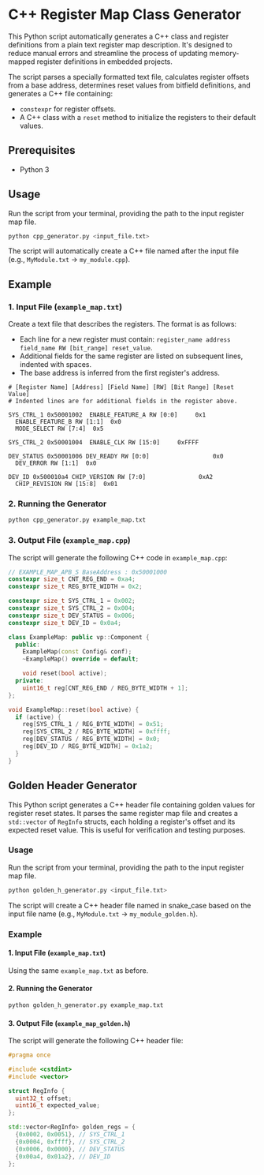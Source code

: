 # C++ Register Map Class Generator

This Python script automatically generates a C++ class and register definitions from a plain text register map description. It's designed to reduce manual errors and streamline the process of updating memory-mapped register definitions in embedded projects.

The script parses a specially formatted text file, calculates register offsets from a base address, determines reset values from bitfield definitions, and generates a C++ file containing:
- `constexpr` for register offsets.
- A C++ class with a `reset` method to initialize the registers to their default values.

## Prerequisites

- Python 3

## Usage

Run the script from your terminal, providing the path to the input register map file.

```bash
python cpp_generator.py <input_file.txt>
```

The script will automatically create a C++ file named after the input file (e.g., `MyModule.txt` -> `my_module.cpp`).

## Example

### 1. Input File (`example_map.txt`)

Create a text file that describes the registers. The format is as follows:
- Each line for a new register must contain: `register_name address field_name RW [bit_range] reset_value`.
- Additional fields for the same register are listed on subsequent lines, indented with spaces.
- The base address is inferred from the first register's address.

```
# [Register Name] [Address] [Field Name] [RW] [Bit Range] [Reset Value]
# Indented lines are for additional fields in the register above.

SYS_CTRL_1 0x50001002  ENABLE_FEATURE_A RW [0:0]     0x1
  ENABLE_FEATURE_B RW [1:1]  0x0
  MODE_SELECT RW [7:4]  0x5

SYS_CTRL_2 0x50001004  ENABLE_CLK RW [15:0]     0xFFFF

DEV_STATUS 0x50001006 DEV_READY RW [0:0]                  0x0
  DEV_ERROR RW [1:1]  0x0

DEV_ID 0x500010a4 CHIP_VERSION RW [7:0]               0xA2
  CHIP_REVISION RW [15:8]  0x01
```

### 2. Running the Generator

```bash
python cpp_generator.py example_map.txt
```

### 3. Output File (`example_map.cpp`)

The script will generate the following C++ code in `example_map.cpp`:

```cpp
// EXAMPLE_MAP_APB_S BaseAddress : 0x50001000
constexpr size_t CNT_REG_END = 0xa4;
constexpr size_t REG_BYTE_WIDTH = 0x2;

constexpr size_t SYS_CTRL_1 = 0x002;
constexpr size_t SYS_CTRL_2 = 0x004;
constexpr size_t DEV_STATUS = 0x006;
constexpr size_t DEV_ID = 0x0a4;

class ExampleMap: public vp::Component {
  public:
    ExampleMap(const Config& conf);
    ~ExampleMap() override = default;

    void reset(bool active);
  private:
    uint16_t reg[CNT_REG_END / REG_BYTE_WIDTH + 1];
};

void ExampleMap::reset(bool active) {
  if (active) {
    reg[SYS_CTRL_1 / REG_BYTE_WIDTH] = 0x51;
    reg[SYS_CTRL_2 / REG_BYTE_WIDTH] = 0xffff;
    reg[DEV_STATUS / REG_BYTE_WIDTH] = 0x0;
    reg[DEV_ID / REG_BYTE_WIDTH] = 0x1a2;
  }
}
```

## Golden Header Generator

This Python script generates a C++ header file containing golden values for register reset states. It parses the same register map file and creates a `std::vector` of `RegInfo` structs, each holding a register's offset and its expected reset value. This is useful for verification and testing purposes.

### Usage

Run the script from your terminal, providing the path to the input register map file.

```bash
python golden_h_generator.py <input_file.txt>
```

The script will create a C++ header file named in snake_case based on the input file name (e.g., `MyModule.txt` -> `my_module_golden.h`).

### Example

#### 1. Input File (`example_map.txt`)

Using the same `example_map.txt` as before.

#### 2. Running the Generator

```bash
python golden_h_generator.py example_map.txt
```

#### 3. Output File (`example_map_golden.h`)

The script will generate the following C++ header file:

```cpp
#pragma once

#include <cstdint>
#include <vector>

struct RegInfo {
  uint32_t offset;
  uint16_t expected_value;
};

std::vector<RegInfo> golden_regs = {
  {0x0002, 0x0051}, // SYS_CTRL_1
  {0x0004, 0xffff}, // SYS_CTRL_2
  {0x0006, 0x0000}, // DEV_STATUS
  {0x00a4, 0x01a2}, // DEV_ID
};
```
